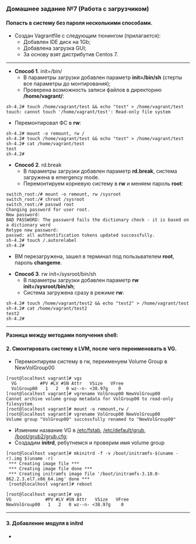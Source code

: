 ### Домашнее задание №7 (Работа с загрузчиком)
#### Попасть в систему без пароля несколькими способами.
* Создан Vagrantfile с следующим тюнингом (прилагается):
  - Добавлен IDE диск на 1Gb;
  - Добавлена загрузка GUI;
  - За основу взят дистрибутив Centos 7.
___
* __Способ 1__. init=/bin/
  - В параметры загрузки добавлен параметр __init=/bin/sh__ (стерты все параметры до монтирования);
  - Проверена возможность записи файлов в директорию __/home/vagrant/__:
```console
sh-4.2# touch /home/vagrant/test && echo "test" > /home/vagrant/test
touch: cannot touch '/home/vagrant/test': Read-only file system
```
  - Перемонтировал ФС в __rw__:
```console
sh-4.2# mount -o remount, rw /
sh-4.2# touch /home/vagrant/test && echo "test" > /home/vagrant/test
sh-4.2# cat /home/vagrant/test
test
sh-4.2#
```
* __Способ 2__. rd.break
  - В параметры загрузки добавлен параметр __rd.break__, система загружена в emergency mode.
  - Перемонтируем корневую систему в __rw__ и меняем пароль __root__:
```console
switch_root:/# mount -o remount, rw /sysroot
switch_root:/# chroot /sysroot
switch_root:/# passwd root
Changing password for user root.
New password:
BAD PASSWORD: The password fails the dictionary check - it is based on a dictionary word
Retype new password:
passwd: all authentification tokens updated successfully.
sh-4.2# touch /.autorelabel
sh-4.2#
```
  - ВМ перезагружена, зашел в терминал под пользьвателем __root__, пароль __changeme__.

* __Способ 3__. rw init=/sysroot/bin/sh
  - В параметры загрузки добавлен параметр __rw init=/sysroot/bin/sh__;
  - Система загружена сразу в режиме __rw__:
```console
sh-4.2# touch /home/vagrant/test2 && echo "test2" > /home/vagrant/test
sh-4.2# cat /home/vagrant/test2
test2
sh-4.2#
```
___
__Разница между методами получения shell:__ 
#### 2. Смонтировать систему в LVM, после чего переименовать в VG.
* Перемонтируем систему в rw, переименуем Volume Group в NewVolGroup00
```console
[root@localhost vagrant]# vgs
  VG         #PV #LV #SN Attr   VSize   VFree
  VolGroup00   1   2   0 wz--n- <38.97g    0 
[root@localhost vagrant]# vgrename VolGroup00 NewVolGroup00
Cannot archive volume group metadata for VolGroup00 to read-only filesystem.
[root@localhost vagrant]# mount -o remount,rw /         
[root@localhost vagrant]# vgrename VolGroup00 NewVolGroup00
Volume group "VolGroup00" successfully renamed to "NewVolGroup00"
```
* Изменим название VG в [/etc/fstab](), [/etc/default/grub](), [/boot/grub2/grub.cfg]();
* Создадим __initrd__, ребутнемся и проверим имя volume group
```console
[root@localhost vagrant]# mkinitrd -f -v /boot/initramfs-$(uname -r).img $(uname -r)
 *** Creating image file ***
 *** Creating image file done ***
 *** Creating initramfs image file '/boot/initramfs-3.10.0-862.2.3.el7.x86_64.img' done ***
 [root@localhost vagrant]# reboot
 ```
 ```console
 [root@localhost vagrant]# vgs
 VG             #PV #LV #SN Attr   VSize   VFree
 NewVolGroup00   1   2   0 wz--n- <38.97g    0 
 ```


___
#### 3. Добавление модуля в initrd
* 

